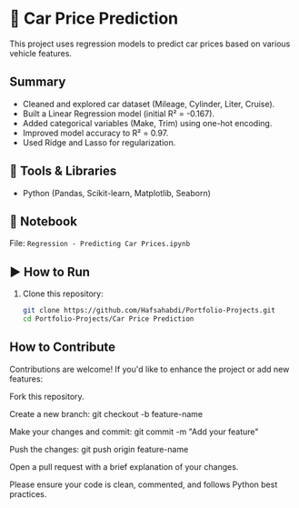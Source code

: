 # 🚗 Car Price Prediction

This project uses regression models to predict car prices based on various vehicle features.

## Summary
- Cleaned and explored car dataset (Mileage, Cylinder, Liter, Cruise).
- Built a Linear Regression model (initial R² = -0.167).
- Added categorical variables (Make, Trim) using one-hot encoding.
- Improved model accuracy to R² = 0.97.
- Used Ridge and Lasso for regularization.

## 🔧 Tools & Libraries
- Python (Pandas, Scikit-learn, Matplotlib, Seaborn)

## 📓 Notebook
File: `Regression - Predicting Car Prices.ipynb`

## ▶️ How to Run

1. Clone this repository:
   ```bash
   git clone https://github.com/Hafsahabdi/Portfolio-Projects.git
   cd Portfolio-Projects/Car Price Prediction

## How to Contribute
Contributions are welcome! If you'd like to enhance the project or add new features:

Fork this repository.

Create a new branch:
git checkout -b feature-name

Make your changes and commit:
git commit -m "Add your feature"

Push the changes:
git push origin feature-name

Open a pull request with a brief explanation of your changes.

Please ensure your code is clean, commented, and follows Python best practices.
